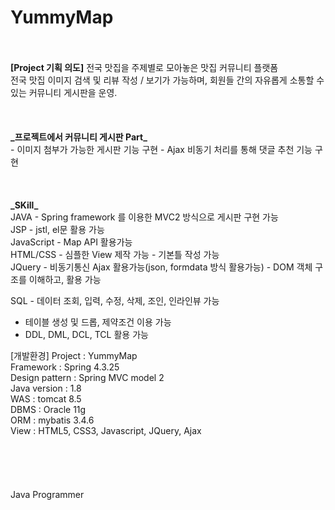 #       YummyMap   



<br>      
  <br>    
<b>[Project 기획 의도]</b>    
전국 맛집을 주제별로 모아놓은 맛집 커뮤니티 플랫폼   <br> 
전국 맛집 이미지 검색 및 리뷰 작성 / 보기가 가능하며, 회원들 간의 자유롭게 소통할 수 있는 커뮤니티 게시판을 운영.<br>
     <br>
     <br>
     <br>
<b>_프로젝트에서 커뮤니티 게시판 Part_ </b><br>
- 이미지 첨부가 가능한 게시판 기능 구현
- Ajax 비동기 처리를 통해 댓글 추천 기능 구현
    <br><br>
   <br><br>
<b>_SKill_ </b> 
    <br>     
JAVA
- Spring framework 를 이용한 MVC2 방식으로 게시판 구현 가능
    <br>
JSP
- jstl, el문 활용 가능
   <br>
JavaScript
- Map API 활용가능
   <br>
HTML/CSS
- 심플한 View 제작 가능
- 기본틀 작성 가능
   <br>
JQuery
- 비동기통신 Ajax 활용가능(json, formdata 방식 활용가능)
- DOM 객체 구조를 이해하고, 활용 가능
   
SQL - 데이터 조회, 입력, 수정, 삭제, 조인, 인라인뷰 가능
- 테이블 생성 및 드롭, 제약조건 이용 가능
- DDL, DML, DCL, TCL 활용 가능
   <br>
   
[개발환경]
Project : YummyMap<br>
Framework : Spring 4.3.25<br>
Design pattern : Spring MVC model 2<br>
Java version : 1.8<br>
WAS : tomcat 8.5<br>
DBMS : Oracle 11g<br>
ORM : mybatis 3.4.6<br>
View : HTML5, CSS3, Javascript, JQuery, Ajax<br>
<br><br><br><br>
        <br> Java Programmer
